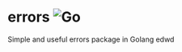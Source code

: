 # errors ![Go](https://github.com/golage/errors/workflows/Go/badge.svg)
Simple and useful errors package in Golang
edwd
